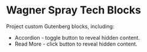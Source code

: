 # Wagner Spray Tech Blocks

Project custom Gutenberg blocks, including:

-   Accordion - toggle button to reveal hidden content.
-   Read More - click button to reveal hidden content.
